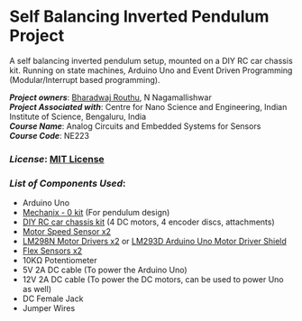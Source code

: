# Self Balancing Inverted Pendulum Project  

A self balancing inverted pendulum setup, mounted on a DIY RC car chassis kit. Running on state machines, Arduino Uno and Event Driven Programming (Modular/Interrupt based programming).  
  
***Project owners***: [Bharadwaj Routhu](https://github.com/Bharadwaj-R), N Nagamallishwar  
***Project Associated with***: Centre for Nano Science and Engineering, Indian Institute of Science, Bengaluru, India  
***Course Name***: Analog Circuits and Embedded Systems for Sensors  
***Course Code***: NE223  
    
### ***License***: [MIT License](https://bharadwaj-routhu.mit-license.org/)  

### ***List of Components Used***:
- Arduino Uno  
- [Mechanix - 0 kit](https://amzn.in/d/9HJ8ecJ) (For pendulum design)
- [DIY RC car chassis kit]() (4 DC motors, 4 encoder discs, attachments)  
- [Motor Speed Sensor x2](https://amzn.in/d/9XF8A9G)  
- [LM298N Motor Drivers x2](https://amzn.in/d/cSernpW) or [LM293D Arduino Uno Motor Driver Shield](https://amzn.in/d/cSernpW)  
- [Flex Sensors x2](https://amzn.in/d/1VlPWuw)  
- 10KΩ Potentiometer
- 5V 2A DC cable (To power the Arduino Uno)  
- 12V 2A DC cable (To power the DC motors, can be used to power Uno as well)  
- DC Female Jack
- Jumper Wires  